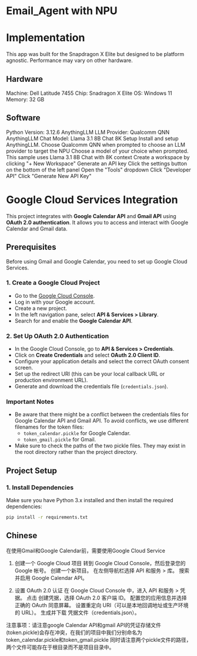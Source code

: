 # Email_Agent with NPU


# Implementation
This app was built for the Snapdragon X Elite but designed to be platform agnostic. Performance may vary on other hardware.

## Hardware

Machine: Dell Latitude 7455
Chip: Snadragon X Elite
OS: Windows 11
Memory: 32 GB

## Software

Python Version: 3.12.6
AnythingLLM LLM Provider: Qualcomm QNN
AnythingLLM Chat Model: Llama 3.1 8B Chat 8K
Setup
Install and setup AnythingLLM.
Choose Qualcomm QNN when prompted to choose an LLM provider to target the NPU
Choose a model of your choice when prompted. This sample uses Llama 3.1 8B Chat with 8K context
Create a workspace by clicking "+ New Workspace"
Generate an API key
Click the settings button on the bottom of the left panel
Open the "Tools" dropdown
Click "Developer API"
Click "Generate New API Key"

# Google Cloud Services Integration

This project integrates with **Google Calendar API** and **Gmail API** using **OAuth 2.0 authentication**. It allows you to access and interact with Google Calendar and Gmail data.

## Prerequisites

Before using Gmail and Google Calendar, you need to set up Google Cloud Services.

### 1. Create a Google Cloud Project
- Go to the [Google Cloud Console](https://console.cloud.google.com/).
- Log in with your Google account.
- Create a new project.
- In the left navigation pane, select **API & Services > Library**.
- Search for and enable the **Google Calendar API**.

### 2. Set Up OAuth 2.0 Authentication
- In the Google Cloud Console, go to **API & Services > Credentials**.
- Click on **Create Credentials** and select **OAuth 2.0 Client ID**.
- Configure your application details and select the correct OAuth consent screen.
- Set up the redirect URI (this can be your local callback URL or production environment URL).
- Generate and download the credentials file (`credentials.json`).

### Important Notes
- Be aware that there might be a conflict between the credentials files for Google Calendar API and Gmail API. To avoid conflicts, we use different filenames for the token files:
  - `token_calendar.pickle` for Google Calendar.
  - `token_gmail.pickle` for Gmail.
- Make sure to check the paths of the two pickle files. They may exist in the root directory rather than the project directory.

## Project Setup

### 1. Install Dependencies
Make sure you have Python 3.x installed and then install the required dependencies:

```bash
pip install -r requirements.txt
```

Chinese
----------------
在使用Gmail和Google Calendar前，需要使用Google Cloud Service
1. 创建一个 Google Cloud 项目
转到 Google Cloud Console，然后登录您的 Google 帐号。
创建一个新项目。
在左侧导航栏选择 API 和服务 > 库。
搜索并启用 Google Calendar API。

2. 设置 OAuth 2.0 认证
在 Google Cloud Console 中，进入 API 和服务 > 凭据。
点击 创建凭据，选择 OAuth 2.0 客户端 ID。
配置您的应用信息并选择正确的 OAuth 同意屏幕。
设置重定向 URI（可以是本地回调地址或生产环境的 URL）。
生成并下载 凭据文件（credentials.json）。

注意事项：请注意google Calendar API和gmail API的凭证存储文件(token.pickle)会存在冲突，在我们的项目中我们分别命名为token_calendar.pickle和token_gmail.pickle
同时请注意两个pickle文件的路径，两个文件可能存在于根目录而不是项目目录中。
